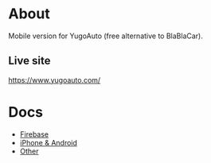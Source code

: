 # About

Mobile version for YugoAuto (free alternative to BlaBlaCar).

## Live site

https://www.yugoauto.com/

# Docs

- [Firebase](./docs/Firebase.md)
- [iPhone & Android](./docs/IphoneAndroid.md)
- [Other](./docs/Other.md)
